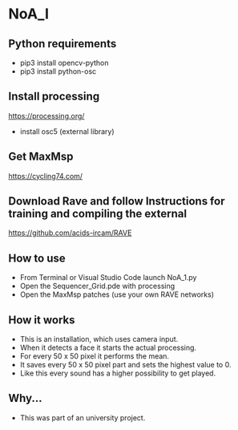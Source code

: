 # NoA_I
 ## Python requirements 
 - pip3 install opencv-python
 - pip3 install python-osc
 ## Install processing
 https://processing.org/
 - install osc5 (external library)
 ## Get MaxMsp
 https://cycling74.com/
 ## Download Rave and follow Instructions for training and compiling the external
 https://github.com/acids-ircam/RAVE
 ## How to use
 - From Terminal or Visual Studio Code launch NoA_1.py
 - Open the Sequencer_Grid.pde with processing
 - Open the MaxMsp patches (use your own RAVE networks) 
 ## How it works
 - This is an installation, which uses camera input. 
 - When it detects a face it starts the actual processing.
 - For every 50 x 50 pixel it performs the mean.
 - It saves every 50 x 50 pixel part and sets the highest value to 0.
 - Like this every sound has a higher possibility to get played.
 ## Why...
 - This was part of an university project.
 

